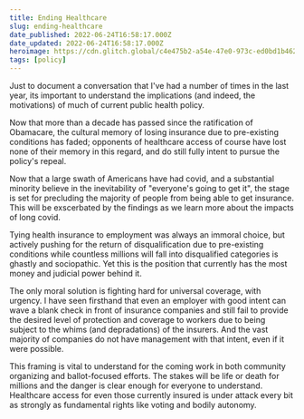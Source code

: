 ```yaml
---
title: Ending Healthcare
slug: ending-healthcare
date_published: 2022-06-24T16:58:17.000Z
date_updated: 2022-06-24T16:58:17.000Z
heroimage: https://cdn.glitch.global/c4e475b2-a54e-47e0-973c-ed0bd1b46262/Eugene-Chystiakov-vials.jpeg?v=1669518448694
tags: [policy]
---
```


Just to document a conversation that I've had a number of times in the last year, its important to understand the implications (and indeed, the motivations) of much of current public health policy.

Now that more than a decade has passed since the ratification of Obamacare, the cultural memory of losing insurance due to pre-existing conditions has faded; opponents of healthcare access of course have lost none of their memory in this regard, and do still fully intent to pursue the policy's repeal.

Now that a large swath of Americans have had covid, and a substantial minority believe in the inevitability of "everyone's going to get it", the stage is set for precluding the majority of people from being able to get insurance. This will be exscerbated by the findings as we learn more about the impacts of long covid.

Tying health insurance to employment was always an immoral choice, but actively pushing for the return of disqualification due to pre-existing conditions while countless millions will fall into disqualified categories is ghastly and sociopathic. Yet this is the position that currently has the most money and judicial power behind it.

The only moral solution is fighting hard for universal coverage, with urgency. I have seen firsthand that even an employer with good intent can wave a blank check in front of insurance companies and still fail to provide the desired level of protection and coverage to workers due to being subject to the whims (and depradations) of the insurers. And the vast majority of companies do not have management with that intent, even if it were possible.

This framing is vital to understand for the coming work in both community organizing and ballot-focused efforts. The stakes will be life or death for millions and the danger is clear enough for everyone to understand. Healthcare access for even those currently insured is under attack every bit as strongly as fundamental rights like voting and bodily autonomy.
